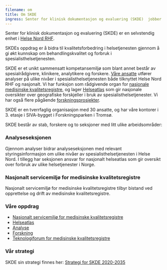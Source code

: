 ```yaml
---
filename: om
title: Om SKDE
ingress: Senter for klinisk dokumentasjon og evaluering (SKDE)  jobber med å synliggjøre geografiske ulikheter i spesialisthelsetjenesten. Målet er å bidra til likeverdige helsetjenester av god kvalitet uansett hvor pasientene bor.
---
```


Senter for klinisk dokumentasjon og evaluering (SKDE) er en selvstendig enhet i [Helse Nord RHF](https://helse-nord.no).

SKDEs oppdrag er å bidra til kvalitetsforbedring i helsetjenesten gjennom å gi økt kunnskap om behandlingskvalitet og forbruk i spesialisthelsetjenesten.

SKDE er et unikt sammensatt kompetansemiljø som blant annet består av spesialrådgivere, klinikere, analytikere og forskere. [Våre ansatte](/medarbeidere) utfører analyser på ulike nivåer i spesialisthelsetjenesten både tilknyttet Helse Nord RHF og nasjonalt. Vi har funksjon som rådgivende organ for [nasjonale medisinske kvalitetsregistre](https://www.kvalitetsregistre.no/), og lager [Helseatlas](https://helseatlas.no/) som gir nasjonale oversikter over geografiske forskjeller i bruk av spesialisthelsetjenester. Vi har også flere pågående [forskningsprosjekter](/forskning).

SKDE er en tverrfaglig organisasjon med 30 ansatte, og har våre kontorer i 3. ​etasje i SIVA-bygget i Forskningsparken i Tromsø. 

SKDE består av stab, forskere og to seksjoner med litt ulike arbeidsområder:

### Analyseseksjonen

Gjennom analyser bidrar analyseseksjonen med relevant styringsinformasjon om ulike nivåer av spesialisthelsetjenesten i Helse Nord. I tillegg har seksjonen ansvar for nasjonalt helseatlas som gir oversikt over forbruk av ulike helsetjenester i Norge.

### Nasjonalt servicemiljø for medisinske kvalitetsregistre

Nasjonalt servicemiljø for medisinske kvalitetsregistre tilbyr bistand ved opprettelse og drift av medisinske kvalitetsregistre.

### Våre oppdrag

- [Nasjonalt servicemiljø for medisinske kvalitetsregistre](https://www.kvalitetsregistre.no/)
- [Helseatlas](https://helseatlas.no/)
- [Analyse](/analyseseksjonen)
- [Forskning](/forskning)
- [Teknologiforum for medisinske kvalitetsregistre](https://www.kvalitetsregistre.no/teknologiforum-medisinske-kvalitetsregistre)

### Vår strategi

SKDE sin strategi finnes her: [Strategi for SKDE 2020-2035](/dokumenter/Strategi%20for%20SKDE%202020-2035.pdf)
